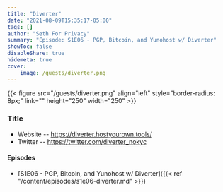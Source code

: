 ```yaml
---
title: "Diverter"
date: "2021-08-09T15:35:17-05:00"
tags: []
author: "Seth For Privacy"
summary: "Episode: S1E06 - PGP, Bitcoin, and Yunohost w/ Diverter"
showToc: false
disableShare: true
hidemeta: true
cover:
    image: /guests/diverter.png
---
```


{{< figure src="/guests/diverter.png" align="left" style="border-radius: 8px;" link="" height="250" width="250" >}}

### Title

- Website -- https://diverter.hostyourown.tools/
- Twitter -- https://twitter.com/diverter_nokyc

#### Episodes

- [S1E06 - PGP, Bitcoin, and Yunohost w/ Diverter]({{< ref "/content/episodes/s1e06-diverter.md" >}})
